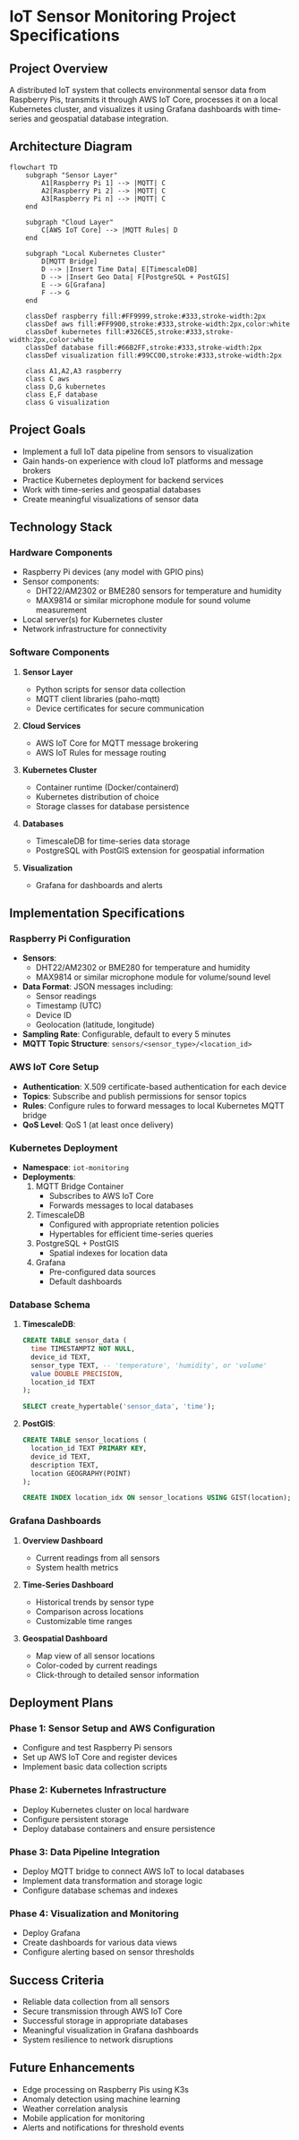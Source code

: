 # IoT Sensor Monitoring Project Specifications

## Project Overview

A distributed IoT system that collects environmental sensor data from Raspberry Pis, transmits it through AWS IoT Core, processes it on a local Kubernetes cluster, and visualizes it using Grafana dashboards with time-series and geospatial database integration.

## Architecture Diagram

```mermaid
flowchart TD
    subgraph "Sensor Layer"
        A1[Raspberry Pi 1] --> |MQTT| C
        A2[Raspberry Pi 2] --> |MQTT| C
        A3[Raspberry Pi n] --> |MQTT| C
    end

    subgraph "Cloud Layer"
        C[AWS IoT Core] --> |MQTT Rules| D
    end

    subgraph "Local Kubernetes Cluster"
        D[MQTT Bridge]
        D --> |Insert Time Data| E[TimescaleDB]
        D --> |Insert Geo Data| F[PostgreSQL + PostGIS]
        E --> G[Grafana]
        F --> G
    end

    classDef raspberry fill:#FF9999,stroke:#333,stroke-width:2px
    classDef aws fill:#FF9900,stroke:#333,stroke-width:2px,color:white
    classDef kubernetes fill:#326CE5,stroke:#333,stroke-width:2px,color:white
    classDef database fill:#66B2FF,stroke:#333,stroke-width:2px
    classDef visualization fill:#99CC00,stroke:#333,stroke-width:2px

    class A1,A2,A3 raspberry
    class C aws
    class D,G kubernetes
    class E,F database
    class G visualization
```

## Project Goals

- Implement a full IoT data pipeline from sensors to visualization
- Gain hands-on experience with cloud IoT platforms and message brokers
- Practice Kubernetes deployment for backend services
- Work with time-series and geospatial databases
- Create meaningful visualizations of sensor data

## Technology Stack

### Hardware Components

- Raspberry Pi devices (any model with GPIO pins)
- Sensor components:
  - DHT22/AM2302 or BME280 sensors for temperature and humidity
  - MAX9814 or similar microphone module for sound volume measurement
- Local server(s) for Kubernetes cluster
- Network infrastructure for connectivity

### Software Components

1. **Sensor Layer**

   - Python scripts for sensor data collection
   - MQTT client libraries (paho-mqtt)
   - Device certificates for secure communication

2. **Cloud Services**

   - AWS IoT Core for MQTT message brokering
   - AWS IoT Rules for message routing

3. **Kubernetes Cluster**

   - Container runtime (Docker/containerd)
   - Kubernetes distribution of choice
   - Storage classes for database persistence

4. **Databases**

   - TimescaleDB for time-series data storage
   - PostgreSQL with PostGIS extension for geospatial information

5. **Visualization**
   - Grafana for dashboards and alerts

## Implementation Specifications

### Raspberry Pi Configuration

- **Sensors**:
  - DHT22/AM2302 or BME280 for temperature and humidity
  - MAX9814 or similar microphone module for volume/sound level
- **Data Format**: JSON messages including:
  - Sensor readings
  - Timestamp (UTC)
  - Device ID
  - Geolocation (latitude, longitude)
- **Sampling Rate**: Configurable, default to every 5 minutes
- **MQTT Topic Structure**: `sensors/<sensor_type>/<location_id>`

### AWS IoT Core Setup

- **Authentication**: X.509 certificate-based authentication for each device
- **Topics**: Subscribe and publish permissions for sensor topics
- **Rules**: Configure rules to forward messages to local Kubernetes MQTT bridge
- **QoS Level**: QoS 1 (at least once delivery)

### Kubernetes Deployment

- **Namespace**: `iot-monitoring`
- **Deployments**:
  1. MQTT Bridge Container
     - Subscribes to AWS IoT Core
     - Forwards messages to local databases
  2. TimescaleDB
     - Configured with appropriate retention policies
     - Hypertables for efficient time-series queries
  3. PostgreSQL + PostGIS
     - Spatial indexes for location data
  4. Grafana
     - Pre-configured data sources
     - Default dashboards

### Database Schema

1. **TimescaleDB**:

   ```sql
   CREATE TABLE sensor_data (
     time TIMESTAMPTZ NOT NULL,
     device_id TEXT,
     sensor_type TEXT, -- 'temperature', 'humidity', or 'volume'
     value DOUBLE PRECISION,
     location_id TEXT
   );

   SELECT create_hypertable('sensor_data', 'time');
   ```

2. **PostGIS**:

   ```sql
   CREATE TABLE sensor_locations (
     location_id TEXT PRIMARY KEY,
     device_id TEXT,
     description TEXT,
     location GEOGRAPHY(POINT)
   );

   CREATE INDEX location_idx ON sensor_locations USING GIST(location);
   ```

### Grafana Dashboards

1. **Overview Dashboard**

   - Current readings from all sensors
   - System health metrics

2. **Time-Series Dashboard**

   - Historical trends by sensor type
   - Comparison across locations
   - Customizable time ranges

3. **Geospatial Dashboard**
   - Map view of all sensor locations
   - Color-coded by current readings
   - Click-through to detailed sensor information

## Deployment Plans

### Phase 1: Sensor Setup and AWS Configuration

- Configure and test Raspberry Pi sensors
- Set up AWS IoT Core and register devices
- Implement basic data collection scripts

### Phase 2: Kubernetes Infrastructure

- Deploy Kubernetes cluster on local hardware
- Configure persistent storage
- Deploy database containers and ensure persistence

### Phase 3: Data Pipeline Integration

- Deploy MQTT bridge to connect AWS IoT to local databases
- Implement data transformation and storage logic
- Configure database schemas and indexes

### Phase 4: Visualization and Monitoring

- Deploy Grafana
- Create dashboards for various data views
- Configure alerting based on sensor thresholds

## Success Criteria

- Reliable data collection from all sensors
- Secure transmission through AWS IoT Core
- Successful storage in appropriate databases
- Meaningful visualization in Grafana dashboards
- System resilience to network disruptions

## Future Enhancements

- Edge processing on Raspberry Pis using K3s
- Anomaly detection using machine learning
- Weather correlation analysis
- Mobile application for monitoring
- Alerts and notifications for threshold events
